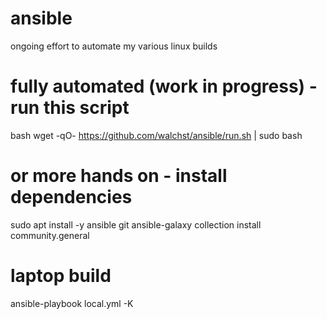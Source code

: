 # ansible
ongoing effort to automate my various linux builds

# fully automated (work in progress) - run this script
bash wget -qO- https://github.com/walchst/ansible/run.sh | sudo bash

# or more hands on - install dependencies
sudo apt install -y ansible git
ansible-galaxy collection install community.general

# laptop build
ansible-playbook local.yml -K
